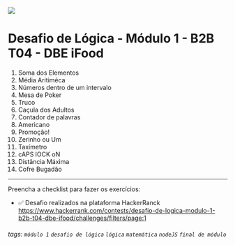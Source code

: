 ![](https://i.imgur.com/xG74tOh.png)

# Desafio de Lógica - Módulo 1 - B2B T04 - DBE iFood

1. Soma dos Elementos
2. Média Aritiméca
3. Números dentro de um intervalo
4. Mesa de Poker
5. Truco
6. Caçula dos Adultos
7. Contador de palavras
8. Americano
9. Promoção!
10. Zerinho ou Um
11. Taxímetro
12. cAPS lOCK oN
13. Distância Máxima
14. Cofre Bugadão

---

Preencha a checklist para fazer os exercícios:

-   ✅ Desafio realizados na plataforma HackerRanck
    https://www.hackerrank.com/contests/desafio-de-logica-modulo-1-b2b-t04-dbe-ifood/challenges/filters/page:1

###### tags: `módulo 1` `desafio de lógica` `lógica` `matemática` `nodeJS` `final de módulo`
